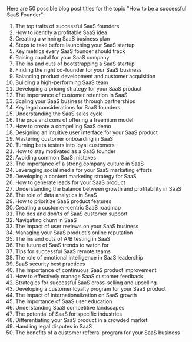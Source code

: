 Here are 50 possible blog post titles for the topic "How to be a successful SaaS Founder":

1. The top traits of successful SaaS founders
2. How to identify a profitable SaaS idea
3. Creating a winning SaaS business plan
4. Steps to take before launching your SaaS startup
5. Key metrics every SaaS founder should track
6. Raising capital for your SaaS company
7. The ins and outs of bootstrapping a SaaS startup
8. Finding the right co-founder for your SaaS business
9. Balancing product development and customer acquisition
10. Building a high-performing SaaS team
11. Developing a pricing strategy for your SaaS product
12. The importance of customer retention in SaaS
13. Scaling your SaaS business through partnerships
14. Key legal considerations for SaaS founders
15. Understanding the SaaS sales cycle
16. The pros and cons of offering a freemium model
17. How to create a compelling SaaS demo
18. Designing an intuitive user interface for your SaaS product
19. Mastering customer onboarding in SaaS
20. Turning beta testers into loyal customers
21. How to stay motivated as a SaaS founder
22. Avoiding common SaaS mistakes
23. The importance of a strong company culture in SaaS
24. Leveraging social media for your SaaS marketing efforts
25. Developing a content marketing strategy for SaaS
26. How to generate leads for your SaaS product
27. Understanding the balance between growth and profitability in SaaS
28. The role of data analytics in SaaS
29. How to prioritize SaaS product features
30. Creating a customer-centric SaaS roadmap
31. The dos and don'ts of SaaS customer support
32. Navigating churn in SaaS
33. The impact of user reviews on your SaaS business
34. Managing your SaaS product's online reputation
35. The ins and outs of A/B testing in SaaS
36. The future of SaaS trends to watch for
37. Tips for successful SaaS remote teams
38. The role of emotional intelligence in SaaS leadership
39. SaaS security best practices
40. The importance of continuous SaaS product improvement
41. How to effectively manage SaaS customer feedback
42. Strategies for successful SaaS cross-selling and upselling
43. Developing a customer loyalty program for your SaaS product
44. The impact of internationalization on SaaS growth
45. The importance of SaaS user education
46. Understanding SaaS competitive landscapes
47. The potential of SaaS for specific industries
48. Differentiating your SaaS product in a crowded market
49. Handling legal disputes in SaaS
50. The benefits of a customer referral program for your SaaS business